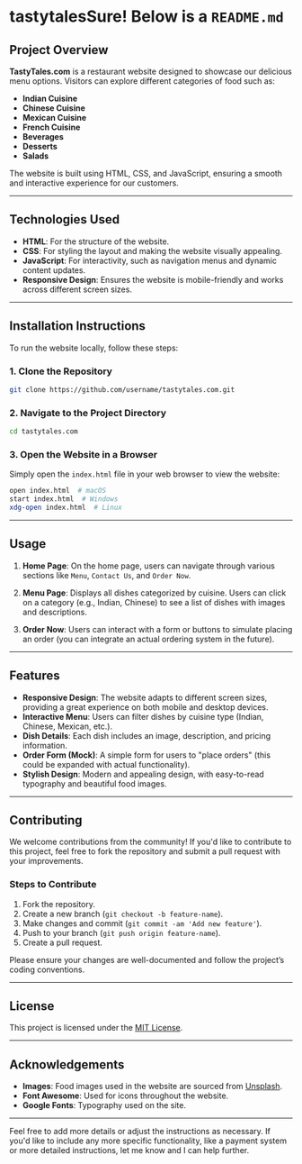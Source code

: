 # tastytalesSure! Below is a `README.md`

## Project Overview

**TastyTales.com** is a restaurant website designed to showcase our delicious menu options. Visitors can explore different categories of food such as:

- **Indian Cuisine**
- **Chinese Cuisine**
- **Mexican Cuisine**
- **French Cuisine**
- **Beverages**
- **Desserts**
- **Salads**

The website is built using HTML, CSS, and JavaScript, ensuring a smooth and interactive experience for our customers.

---

## Technologies Used

- **HTML**: For the structure of the website.
- **CSS**: For styling the layout and making the website visually appealing.
- **JavaScript**: For interactivity, such as navigation menus and dynamic content updates.
- **Responsive Design**: Ensures the website is mobile-friendly and works across different screen sizes.

---

## Installation Instructions

To run the website locally, follow these steps:

### 1. Clone the Repository

```bash
git clone https://github.com/username/tastytales.com.git
```

### 2. Navigate to the Project Directory

```bash
cd tastytales.com
```

### 3. Open the Website in a Browser

Simply open the `index.html` file in your web browser to view the website:

```bash
open index.html  # macOS
start index.html  # Windows
xdg-open index.html  # Linux
```

---

## Usage

1. **Home Page**: On the home page, users can navigate through various sections like `Menu`, `Contact Us`, and `Order Now`.
   
2. **Menu Page**: Displays all dishes categorized by cuisine. Users can click on a category (e.g., Indian, Chinese) to see a list of dishes with images and descriptions.

3. **Order Now**: Users can interact with a form or buttons to simulate placing an order (you can integrate an actual ordering system in the future).

---

## Features

- **Responsive Design**: The website adapts to different screen sizes, providing a great experience on both mobile and desktop devices.
- **Interactive Menu**: Users can filter dishes by cuisine type (Indian, Chinese, Mexican, etc.).
- **Dish Details**: Each dish includes an image, description, and pricing information.
- **Order Form (Mock)**: A simple form for users to "place orders" (this could be expanded with actual functionality).
- **Stylish Design**: Modern and appealing design, with easy-to-read typography and beautiful food images.

---

## Contributing

We welcome contributions from the community! If you'd like to contribute to this project, feel free to fork the repository and submit a pull request with your improvements.

### Steps to Contribute

1. Fork the repository.
2. Create a new branch (`git checkout -b feature-name`).
3. Make changes and commit (`git commit -am 'Add new feature'`).
4. Push to your branch (`git push origin feature-name`).
5. Create a pull request.

Please ensure your changes are well-documented and follow the project’s coding conventions.

---

## License

This project is licensed under the [MIT License](LICENSE).

---

## Acknowledgements

- **Images**: Food images used in the website are sourced from [Unsplash](https://unsplash.com/).
- **Font Awesome**: Used for icons throughout the website.
- **Google Fonts**: Typography used on the site.

---

Feel free to add more details or adjust the instructions as necessary. If you'd like to include any more specific functionality, like a payment system or more detailed instructions, let me know and I can help further.
